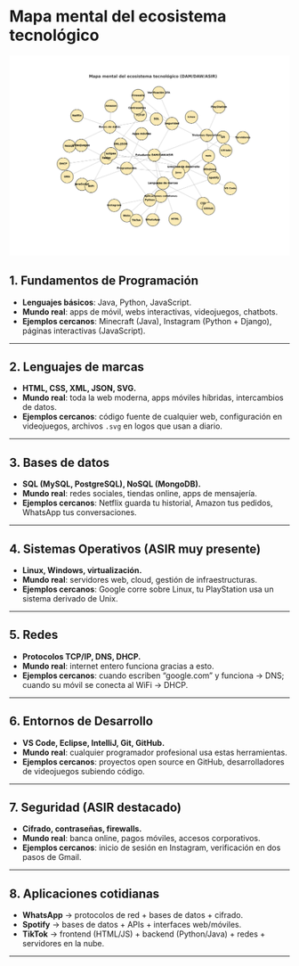 
#  **Mapa mental del ecosistema tecnológico**

![Mapa mental](mapa_mental_ecosistema.png)

## **1. Fundamentos de Programación**

* **Lenguajes básicos**: Java, Python, JavaScript.
* **Mundo real**: apps de móvil, webs interactivas, videojuegos, chatbots.
* **Ejemplos cercanos**: Minecraft (Java), Instagram (Python + Django), páginas interactivas (JavaScript).


---

## **2. Lenguajes de marcas**

* **HTML, CSS, XML, JSON, SVG.**
* **Mundo real**: toda la web moderna, apps móviles híbridas, intercambios de datos.
* **Ejemplos cercanos**: código fuente de cualquier web, configuración en videojuegos, archivos `.svg` en logos que usan a diario.

---

## **3. Bases de datos**

* **SQL (MySQL, PostgreSQL), NoSQL (MongoDB).**
* **Mundo real**: redes sociales, tiendas online, apps de mensajería.
* **Ejemplos cercanos**: Netflix guarda tu historial, Amazon tus pedidos, WhatsApp tus conversaciones.

---

## **4. Sistemas Operativos (ASIR muy presente)**

* **Linux, Windows, virtualización.**
* **Mundo real**: servidores web, cloud, gestión de infraestructuras.
* **Ejemplos cercanos**: Google corre sobre Linux, tu PlayStation usa un sistema derivado de Unix.

---

## **5. Redes**

* **Protocolos TCP/IP, DNS, DHCP.**
* **Mundo real**: internet entero funciona gracias a esto.
* **Ejemplos cercanos**: cuando escriben “google.com” y funciona → DNS; cuando su móvil se conecta al WiFi → DHCP.

---

## **6. Entornos de Desarrollo**

* **VS Code, Eclipse, IntelliJ, Git, GitHub.**
* **Mundo real**: cualquier programador profesional usa estas herramientas.
* **Ejemplos cercanos**: proyectos open source en GitHub, desarrolladores de videojuegos subiendo código.

---

## **7. Seguridad (ASIR destacado)**

* **Cifrado, contraseñas, firewalls.**
* **Mundo real**: banca online, pagos móviles, accesos corporativos.
* **Ejemplos cercanos**: inicio de sesión en Instagram, verificación en dos pasos de Gmail.

---

## **8. Aplicaciones cotidianas**



  * **WhatsApp** → protocolos de red + bases de datos + cifrado.
  * **Spotify** → bases de datos + APIs + interfaces web/móviles.
  * **TikTok** → frontend (HTML/JS) + backend (Python/Java) + redes + servidores en la nube.

---

